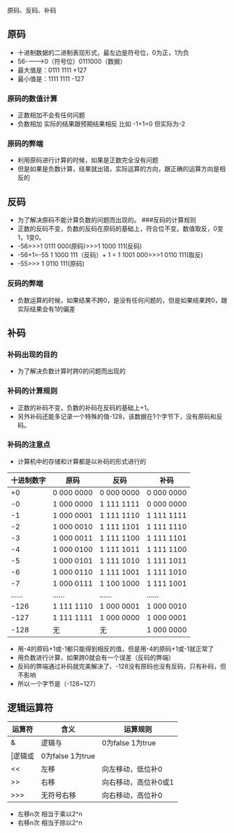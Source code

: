 原码、反码、补码
## 原码
+ 十进制数据的二进制表现形式，最左边是符号位，0为正，1为负
+ 56---->0（符号位）0111000（数据）
+ 最大值是：0111 1111    +127
+ 最小值是：1111 1111    -127

### 原码的数值计算
+ 正数相加不会有任何问题
+ 负数相加 实际的结果跟预期结果相反 比如 -1+1=0  但实际为-2

### 原码的弊端
+ 利用原码进行计算的时候，如果是正数完全没有问题
+ 但是如果是负数计算，结果就出错，实际运算的方向，跟正确的运算方向是相反的

## 反码
+ 为了解决原码不能计算负数的问题而出现的。
###反码的计算规则
+ 正数的反码不变，负数的反码在原码的基础上，符合位不变。数值取反，0变1，1变0。
+ -56>>>1 0111 000(原码)>>>1 1000 111(反码)
+ -56+1=-55   1 1000 111（反码）+ 1 = 1 1001 000>>>1 0110 111(取反)
+ -55>>> 1 0110 111(原码)
### 反码的弊端
+ 负数运算的时候，如果结果不跨0，是没有任何问题的，但是如果结果跨0，跟实际结果会有1的偏差

## 补码
### 补码出现的目的
+ 为了解决负数计算时跨0的问题而出现的
### 补码的计算规则
+ 正数的补码不变，负数的补码在反码的基础上+1。
+ 另外补码还能多记录一个特殊的值-128，该数据在1个字节下，没有原码和反码。
### 补码的注意点
+ 计算机中的存储和计算都是以补码的形式进行的

十进制数字|原码|反码|补码
---|---|---|---
+0|0 000 0000|0 000 0000|0 000 0000
-0|1 000 0000|1 111 1111|0 000 0000
-1|1 000 0001|1 111 1110|1 111 1111
-2|1 000 0010|1 111 1101|1 111 1110
-3|1 000 0011|1 111 1100|1 111 1101
-4|1 000 0100|1 111 1011|1 111 1100
-5|1 000 0101|1 111 1010|1 111 1011
-6|1 000 0110|1 111 1001|1 111 1010
-7|1 000 0111|1 100 1000|1 111 1001
……|……|……|……
-126|1 111 1110|1 000 0001|1 000 0010
-127|1 111 1111|1 000 0000|1 000 0001
-128|无|无|1 000 0000

+ 用-4的原码+1或-1都只能得到相反的值，但是用-4的原码+1或-1就正常了
+ 用负数进行计算，如果跨0就会有一个误差（反码的弊端）
+ 反码的弊端通过补码就完美解决了、-128没有原码也没有反码，只有补码，但不影响
+ 所以一个字节是（-128~127）

## 逻辑运算符

运算符|含义|运算规则
----|----|----
&|逻辑与|0为false 1为true
 \|逻辑或|0为false 1为true
<<|左移|向左移动，低位补0
>>|右移|向右移动，高位补0或1
>>>|无符号右移|向右移动，高位补0 

+ 左移n次 相当于乘以2^n
+ 右移n次 相当于除以2^n



